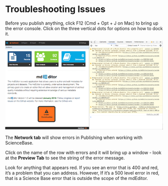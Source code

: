 # Troubleshooting Issues

Before you publish anything, click F12 \(Cmd + Opt + J on Mac\) to bring up the error console. Click on the three vertical dots for options on how to dock it.

![](/assets/ErrorCScreenshot.png)

The **Network tab** will show errors in Publishing when working with ScienceBase.

Click on the name of the row with errors and it will bring up a window - look at the **Preview Tab** to see the string of the error message.

Look for anything that appears red. If you see an error that is 400 and red, it’s a problem that you can address. However, If it’s a 500 level error in red, that is a Science Base error that is outside the scope of the mdEditor.





